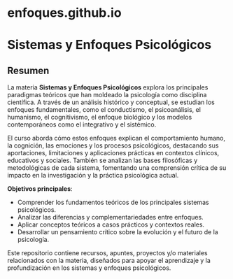 # enfoques.github.io
# Sistemas y Enfoques Psicológicos

## Resumen

La materia **Sistemas y Enfoques Psicológicos** explora los principales paradigmas teóricos que han moldeado la psicología como disciplina científica. A través de un análisis histórico y conceptual, se estudian los enfoques fundamentales, como el conductismo, el psicoanálisis, el humanismo, el cognitivismo, el enfoque biológico y los modelos contemporáneos como el integrativo y el sistémico. 

El curso aborda cómo estos enfoques explican el comportamiento humano, la cognición, las emociones y los procesos psicológicos, destacando sus aportaciones, limitaciones y aplicaciones prácticas en contextos clínicos, educativos y sociales. También se analizan las bases filosóficas y metodológicas de cada sistema, fomentando una comprensión crítica de su impacto en la investigación y la práctica psicológica actual.

**Objetivos principales**:
- Comprender los fundamentos teóricos de los principales sistemas psicológicos.
- Analizar las diferencias y complementariedades entre enfoques.
- Aplicar conceptos teóricos a casos prácticos y contextos reales.
- Desarrollar un pensamiento crítico sobre la evolución y el futuro de la psicología.

Este repositorio contiene recursos, apuntes, proyectos y/o materiales relacionados con la materia, diseñados para apoyar el aprendizaje y la profundización en los sistemas y enfoques psicológicos.
